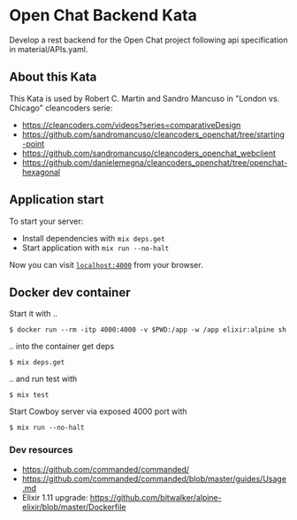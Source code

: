 # Open Chat Backend Kata

Develop a rest backend for the Open Chat project following api specification in material/APIs.yaml.

## About this Kata

This Kata is used by Robert C. Martin and Sandro Mancuso in "London vs. Chicago" cleancoders serie:

* https://cleancoders.com/videos?series=comparativeDesign
* https://github.com/sandromancuso/cleancoders_openchat/tree/starting-point
* https://github.com/sandromancuso/cleancoders_openchat_webclient
* https://github.com/danielemegna/cleancoders_openchat/tree/openchat-hexagonal

## Application start

To start your server:

  * Install dependencies with `mix deps.get`
  * Start application with `mix run --no-halt`

Now you can visit [`localhost:4000`](http://localhost:4000) from your browser.

## Docker dev container

Start it with ..
```
$ docker run --rm -itp 4000:4000 -v $PWD:/app -w /app elixir:alpine sh
```

.. into the container get deps
```
$ mix deps.get
```

.. and run test with
```
$ mix test
```

Start Cowboy server via exposed 4000 port with
```
$ mix run --no-halt
```

### Dev resources

* https://github.com/commanded/commanded/
* https://github.com/commanded/commanded/blob/master/guides/Usage.md
* Elixir 1.11 upgrade: https://github.com/bitwalker/alpine-elixir/blob/master/Dockerfile

